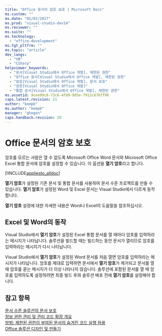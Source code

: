 ```yaml
---
title: "Office 문서의 암호 보호 | Microsoft Docs"
ms.custom: ""
ms.date: "02/02/2017"
ms.prod: "visual-studio-dev14"
ms.reviewer: ""
ms.suite: ""
ms.technology: 
  - "office-development"
ms.tgt_pltfrm: ""
ms.topic: "article"
dev_langs: 
  - "VB"
  - "CSharp"
helpviewer_keywords: 
  - "문서[Visual Studio에서 Office 개발], 제한된 권한"
  - "Office 문서[Visual Studio에서 Office 개발], 제한된 권한"
  - "암호[Visual Studio에서 Office 개발], 문서 보호"
  - "권한[Visual Studio에서 Office 개발]"
  - "통합 문서[Visual Studio에서 Office 개발], 제한된 권한"
ms.assetid: 9cee99c8-73c6-4f89-9d5e-7912c876ff96
caps.latest.revision: 21
author: "kempb"
ms.author: "kempb"
manager: "ghogen"
caps.handback.revision: 20
---
```

# Office 문서의 암호 보호
  암호를 모르는 사람은 열 수 없도록 Microsoft Office Word 문서와 Microsoft Office Excel 통합 문서에 암호를 설정할 수 있습니다.  이 옵션을 **열기 암호**라고 합니다.  
  
 [!INCLUDE[appliesto_alldoc](../vsto/includes/appliesto-alldoc-md.md)]  
  
 **열기 암호**가 설정된 기존 문서 및 통합 문서를 사용하여 문서 수준 프로젝트를 만들 수 있습니다.  **열기 암호**가 설정된 Word 및 Excel 문서는 Visual Studio에서 다르게 동작합니다.  
  
 **열기 암호** 설정에 대한 자세한 내용은 Word나 Excel의 도움말을 참조하십시오.  
  
## Excel 및 Word의 동작  
 Visual Studio에서 **열기 암호**가 설정된 Excel 통합 문서를 열 때마다 암호를 입력하라는 메시지가 나타납니다.  솔루션을 빌드할 때는 빌드하는 동안 문서가 열리므로 암호를 입력하라는 메시지가 다시 나타납니다.  
  
 Visual Studio에서 **열기 암호**가 설정된 Word 문서를 처음 열면 암호를 입력하라는 메시지가 나타납니다.  암호를 제대로 입력하면 문서에서 **열기 암호**가 제거되고 문서를 열 때 암호를 묻는 메시지가 더 이상 나타나지 않습니다.  솔루션에 포함된 문서를 열 때 암호를 입력하도록 설정하려면 최종 빌드 후와 솔루션 배포 전에 **열기 암호**를 설정해야 합니다.  
  
## 참고 항목  
 [문서 수준 솔루션의 문서 보호](../vsto/document-protection-in-document-level-solutions.md)   
 [정보 권한 관리 및 관리 코드 확장 개요](../vsto/information-rights-management-and-managed-code-extensions-overview.md)   
 [방법: 제한된 권한이 부여된 문서의 숨겨진 코드 실행 허용](../vsto/how-to-permit-code-to-run-behind-documents-with-restricted-permissions.md)   
 [Office 솔루션 디자인 및 만들기](../vsto/designing-and-creating-office-solutions.md)  
  
  